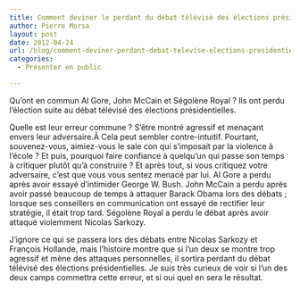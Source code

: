 ```yaml
---
title: Comment deviner le perdant du débat télévisé des élections présidentielles ?
author: Pierre Morsa
layout: post
date: 2012-04-24
url: /blog/comment-deviner-perdant-debat-televise-elections-presidentielles/
categories:
  - Présenter en public

---
```

Qu’ont en commun Al Gore, John McCain et Ségolène Royal ? Ils ont perdu l’élection suite au débat télévisé des élections présidentielles.

Quelle est leur erreur commune ? S’être montré agressif et menaçant envers leur adversaire.Â Cela peut sembler contre-intuitif. Pourtant, souvenez-vous, aimiez-vous le sale con qui s’imposait par la violence à l’école ? Et puis, pourquoi faire confiance à quelqu’un qui passe son temps à critiquer plutôt qu’à construire ? Et après tout, si vous critiquez votre adversaire, c’est que vous vous sentez menacé par lui. Al Gore a perdu après avoir essayé d’intimider George W. Bush. John McCain a perdu après avoir passé beaucoup de temps à attaquer Barack Obama lors des débats ; lorsque ses conseillers en communication ont essayé de rectifier leur stratégie, il était trop tard. Ségolène Royal a perdu le débat après avoir attaqué violemment Nicolas Sarkozy.

J’ignore ce qui se passera lors des débats entre Nicolas Sarkozy et François Hollande, mais l’histoire montre que si l’un deux se montre trop agressif et mène des attaques personnelles, il sortira perdant du débat télévisé des élections présidentielles. Je suis très curieux de voir si l’un des deux camps commettra cette erreur, et si oui quel en sera le résultat.